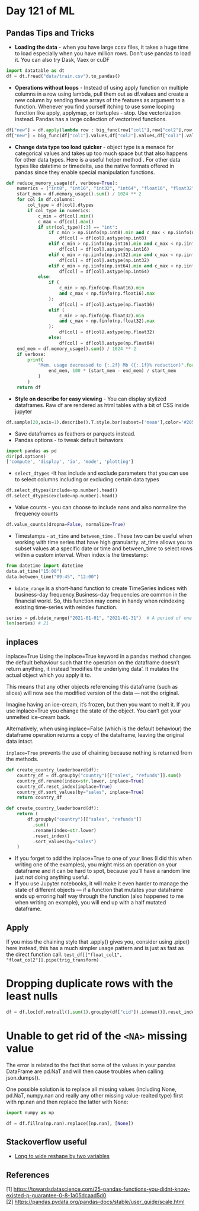 # Day 121 of ML 

## Pandas Tips and Tricks 

* **Loading the data** -  when you have large ccsv files, it takes a huge time to load especially when you have million rows. Don't use pandas to load it.  You can also try Dask, Vaex or cuDF

```python
import datatable as dt
df = dt.fread("data/train.csv").to_pandas()
```

* **Operations without loops** -  Instead of using apply function on multiple columns in a row using lambda, pull them out as df.values and create a new column by sending these arrays of the features as argument to a function.  Whenever you find yourself itching to use some looping function like apply, applymap, or itertuples - stop. Use vectorization instead. Pandas has a large collection of vectorized functions. 

```python
df["new"] = df.apply(lambda row : big_func(row["col1"],row["col2"],row["col3"],axis=1) 
df["new"] = big_func(df["col1"].values,df["col2"].values,df["col3"].values) 
```

* **Change data type too load quicker** - object type is a menace for categorical values and takes up too much space but that also happens for other data types. Here is a useful helper method . For other data types like datetime or timedelta, use the native formats offered in pandas since they enable special manipulation functions.

```python
def reduce_memory_usage(df, verbose=True):
    numerics = ["int8", "int16", "int32", "int64", "float16", "float32", "float64"]
    start_mem = df.memory_usage().sum() / 1024 ** 2
    for col in df.columns:
        col_type = df[col].dtypes
        if col_type in numerics:
            c_min = df[col].min()
            c_max = df[col].max()
            if str(col_type)[:3] == "int":
                if c_min > np.iinfo(np.int8).min and c_max < np.iinfo(np.int8).max:
                    df[col] = df[col].astype(np.int8)
                elif c_min > np.iinfo(np.int16).min and c_max < np.iinfo(np.int16).max:
                    df[col] = df[col].astype(np.int16)
                elif c_min > np.iinfo(np.int32).min and c_max < np.iinfo(np.int32).max:
                    df[col] = df[col].astype(np.int32)
                elif c_min > np.iinfo(np.int64).min and c_max < np.iinfo(np.int64).max:
                    df[col] = df[col].astype(np.int64)
            else:
                if (
                    c_min > np.finfo(np.float16).min
                    and c_max < np.finfo(np.float16).max
                ):
                    df[col] = df[col].astype(np.float16)
                elif (
                    c_min > np.finfo(np.float32).min
                    and c_max < np.finfo(np.float32).max
                ):
                    df[col] = df[col].astype(np.float32)
                else:
                    df[col] = df[col].astype(np.float64)
    end_mem = df.memory_usage().sum() / 1024 ** 2
    if verbose:
        print(
            "Mem. usage decreased to {:.2f} Mb ({:.1f}% reduction)".format(
                end_mem, 100 * (start_mem - end_mem) / start_mem
            )
        )
    return df
```


* **Style on describe for easy viewing** -  You can display stylized dataframes. Raw df are rendered as html tables with a bit of CSS inside jupyter 

```python
df.sample(20,axis=1).describe().T.style.bar(subset=['mean'],color='#205ff2').background_gradient(subset=['std'],cmaps='Reds').background_gradient(subset=['50%'],cmap='coolwarm')
```

* Save dataframes as feathers or parquets instead.
*  Pandas options - to tweak default behaviors

```python
import pandas as pd
dir(pd.options)
['compute', 'display', 'io', 'mode', 'plotting']

```

* `select_dtypes` -It has include and exclude parameters that you can use to select columns including or excluding certain data types

```python
df.select_dtypes(include=np.number).head()
df.select_dtypes(exclude=np.number).head()
```

* Value counts - you can choose to include nans and also normalize the frequency counts

```python
df.value_counts(dropna=False, normalize=True)
```

* Timestamps - `at_time` and `between_time` . These two can be useful when working with time series that have high granularity. at_time allows you to subset values at a specific date or time and between_time to select rows within a custom interval. When index is the timestamp:

```python
from datetime import datetime
data.at_time("15:00")
data.between_time("09:45", "12:00")

```

* `bdate_range` is a short-hand function to create TimeSeries indices with business-day frequency.Business-day frequencies are common in the financial world. So, this function may come in handy when reindexing existing time-series with reindex function.

```python
series = pd.bdate_range("2021-01-01", "2021-01-31")  # A period of one month
len(series) # 21
```


## inplaces

inplace=True
Using the inplace=True keyword in a pandas method changes the default behaviour such that the operation on the dataframe doesn’t return anything, it instead ‘modifies the underlying data’. It mutates the actual object which you apply it to.

This means that any other objects referencing this dataframe (such as slices) will now see the modified version of the data — not the original.

Imagine having an ice-cream, it’s frozen, but then you want to melt it. If you use inplace=True you change the state of the object. You can’t get your unmelted ice-cream back.

Alternatively, when using inplace=False (which is the default behaviour) the dataframe operation returns a copy of the dataframe, leaving the original data intact. 

`inplace=True` prevents the use of chaining because nothing is returned from the methods.

```python
def create_country_leaderboard(df):
    country_df = df.groupby("country")[["sales", "refunds"]].sum()
    country_df.rename(index=str.lower, inplace=True)
    country_df.reset_index(inplace=True)
    country_df.sort_values(by="sales", inplace=True)
    return country_df

def create_country_leaderboard(df):
    return (
        df.groupby("country")[["sales", "refunds"]]
          .sum()
          .rename(index=str.lower)
          .reset_index()
          .sort_values(by="sales")
    )

```

* If you forget to add the inplace=True to one of your lines (I did this when writing one of the examples), you might miss an operation on your dataframe and it can be hard to spot, because you’ll have a random line just not doing anything useful.
* If you use Jupyter notebooks, it will make it even harder to manage the state of different objects — if a function that mutates your dataframe ends up erroring half way through the function (also happened to me when writing an example), you will end up with a half mutated dataframe.

## Apply   

If you miss the chaining style that .apply() gives you, consider using .pipe() here instead, this has a much simpler usage pattern and is just as fast as the direct function call.
`test_df[["float_col1", "float_col2"]].pipe(trig_transform)`



# Dropping duplicate rows with the least nulls

```python
df = df.loc[df.notnull().sum(1).groupby(df["cid"]).idxmax()].reset_index(drop=True)
```

# Unable to get rid of the `<NA>` missing value

The error is related to the fact that some of the values in your pandas DataFrame are pd.NaT and will then cause troubles when calling json.dumps().

One possible solution is to replace all missing values (including None, pd.NaT, numpy.nan and really any other missing value-realted type) first with np.nan and then replace the latter with None:
```python
import numpy as np

df = df.fillna(np.nan).replace([np.nan], [None])
```

## Stackoverflow useful 

* [Long to wide reshape by two variables](https://stackoverflow.com/questions/22798934/pandas-long-to-wide-reshape-by-two-variables)


**References**
------------
[1] https://towardsdatascience.com/25-pandas-functions-you-didnt-know-existed-p-guarantee-0-8-1a05dcaad5d0  
[2] https://pandas.pydata.org/pandas-docs/stable/user_guide/scale.html  

